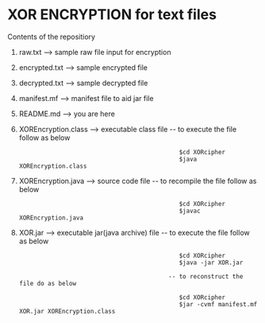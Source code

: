 # XOR ENCRYPTION for text files 

Contents of the repositiory

1. raw.txt --> sample raw file input for encryption
2. encrypted.txt --> sample encrypted file
3. decrypted.txt --> sample decrypted file
4. manifest.mf --> manifest file to aid jar file
5. README.md --> you are here
6. XOREncryption.class --> executable class file -- to execute the file follow as below

													$cd XORcipher
													$java XOREncryption.class
7. XOREncryption.java --> source code file -- to recompile the file follow as below

													$cd XORcipher
													$javac XOREncryption.java
8. XOR.jar --> executable jar(java archive) file -- to execute the file follow as below

													$cd XORcipher
													$java -jar XOR.jar
													
												 -- to reconstruct the file do as below
												 
												 	$cd XORcipher
												 	$jar -cvmf manifest.mf XOR.jar XOREncryption.class
